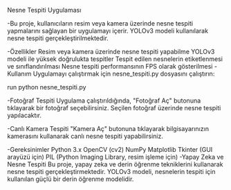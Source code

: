 Nesne Tespiti Uygulaması

-Bu proje, kullanıcıların resim veya kamera üzerinde nesne tespiti yapmalarını sağlayan bir uygulamayı içerir. YOLOv3 modeli kullanılarak nesne tespiti gerçekleştirilmektedir.

-Özellikler
  Resim veya kamera üzerinde nesne tespiti yapabilme
  YOLOv3 modeli ile yüksek doğrulukta tespitler
  Tespit edilen nesnelerin etiketlenmesi ve sınıflandırılması
  Nesne tespiti performansının FPS olarak gösterilmesi
-Kullanım
Uygulamayı çalıştırmak için nesne_tespiti.py dosyasını çalıştırın:

  run python nesne_tespiti.py

-Fotoğraf Tespiti
  Uygulama çalıştırıldığında, "Fotoğraf Aç" butonuna tıklayarak bir fotoğraf seçebilirsiniz. Seçilen fotoğraf üzerinde nesne tespiti yapılacaktır.

-Canlı Kamera Tespiti
  "Kamera Aç" butonuna tıklayarak bilgisayarınızın kamerasını kullanarak canlı nesne tespiti yapabilirsiniz.

-Gereksinimler
  Python 3.x
  OpenCV (cv2)
  NumPy
  Matplotlib
  Tkinter (GUI arayüzü için)
  PIL (Python Imaging Library, resim işleme için)
-Yapay Zeka ve Nesne Tespiti
  Bu proje, yapay zeka ve derin öğrenme tekniklerini kullanarak nesne tespiti gerçekleştirmektedir. YOLOv3 modeli, nesnelerin tespiti için kullanılan güçlü bir derin öğrenme modelidir.
